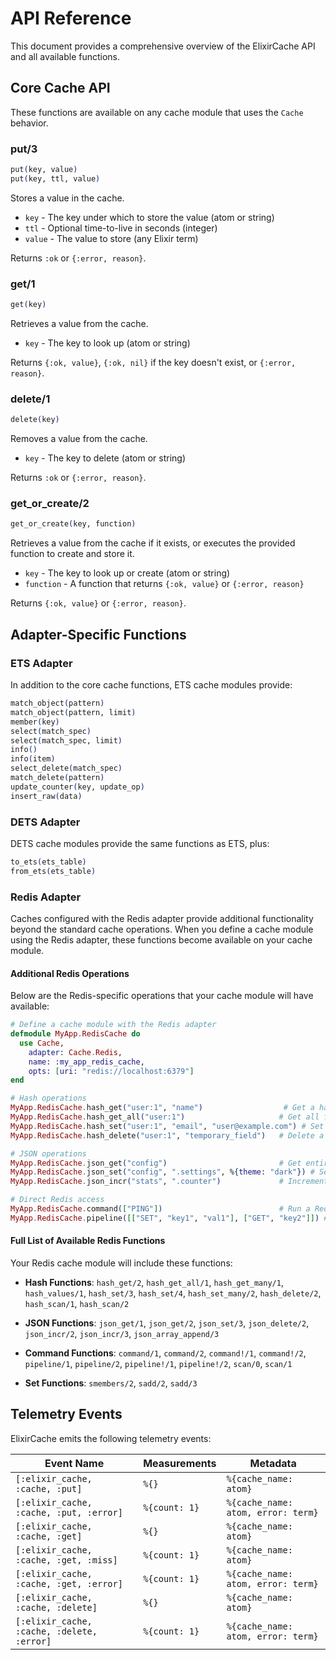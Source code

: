 # API Reference

This document provides a comprehensive overview of the ElixirCache API and all available functions.

## Core Cache API

These functions are available on any cache module that uses the `Cache` behavior.

### put/3

```elixir
put(key, value)
put(key, ttl, value)
```

Stores a value in the cache.

- `key` - The key under which to store the value (atom or string)
- `ttl` - Optional time-to-live in seconds (integer)
- `value` - The value to store (any Elixir term)

Returns `:ok` or `{:error, reason}`.

### get/1

```elixir
get(key)
```

Retrieves a value from the cache.

- `key` - The key to look up (atom or string)

Returns `{:ok, value}`, `{:ok, nil}` if the key doesn't exist, or `{:error, reason}`.

### delete/1

```elixir
delete(key)
```

Removes a value from the cache.

- `key` - The key to delete (atom or string)

Returns `:ok` or `{:error, reason}`.

### get_or_create/2

```elixir
get_or_create(key, function)
```

Retrieves a value from the cache if it exists, or executes the provided function to create and store it.

- `key` - The key to look up or create (atom or string)
- `function` - A function that returns `{:ok, value}` or `{:error, reason}`

Returns `{:ok, value}` or `{:error, reason}`.

## Adapter-Specific Functions

### ETS Adapter

In addition to the core cache functions, ETS cache modules provide:

```elixir
match_object(pattern)
match_object(pattern, limit)
member(key)
select(match_spec)
select(match_spec, limit)
info()
info(item)
select_delete(match_spec)
match_delete(pattern)
update_counter(key, update_op)
insert_raw(data)
```

### DETS Adapter

DETS cache modules provide the same functions as ETS, plus:

```elixir
to_ets(ets_table)
from_ets(ets_table)
```

### Redis Adapter

Caches configured with the Redis adapter provide additional functionality beyond the standard cache operations. When you define a cache module using the Redis adapter, these functions become available on your cache module.

#### Additional Redis Operations

Below are the Redis-specific operations that your cache module will have available:

```elixir
# Define a cache module with the Redis adapter
defmodule MyApp.RedisCache do
  use Cache,
    adapter: Cache.Redis,
    name: :my_app_redis_cache,
    opts: [uri: "redis://localhost:6379"]
end

# Hash operations
MyApp.RedisCache.hash_get("user:1", "name")                  # Get a hash field
MyApp.RedisCache.hash_get_all("user:1")                     # Get all fields in a hash
MyApp.RedisCache.hash_set("user:1", "email", "user@example.com") # Set a hash field
MyApp.RedisCache.hash_delete("user:1", "temporary_field")   # Delete a hash field

# JSON operations
MyApp.RedisCache.json_get("config")                         # Get entire JSON
MyApp.RedisCache.json_set("config", ".settings", %{theme: "dark"}) # Set JSON path
MyApp.RedisCache.json_incr("stats", ".counter")             # Increment value at path

# Direct Redis access
MyApp.RedisCache.command(["PING"])                          # Run a Redis command
MyApp.RedisCache.pipeline([["SET", "key1", "val1"], ["GET", "key2"]]) # Run commands in pipeline
```

#### Full List of Available Redis Functions

Your Redis cache module will include these functions:

* **Hash Functions**: `hash_get/2`, `hash_get_all/1`, `hash_get_many/1`, `hash_values/1`, `hash_set/3`, `hash_set/4`, `hash_set_many/2`, `hash_delete/2`, `hash_scan/1`, `hash_scan/2`

* **JSON Functions**: `json_get/1`, `json_get/2`, `json_set/3`, `json_delete/2`, `json_incr/2`, `json_incr/3`, `json_array_append/3`

* **Command Functions**: `command/1`, `command/2`, `command!/1`, `command!/2`, `pipeline/1`, `pipeline/2`, `pipeline!/1`, `pipeline!/2`, `scan/0`, `scan/1`

* **Set Functions**: `smembers/2`, `sadd/2`, `sadd/3`

## Telemetry Events

ElixirCache emits the following telemetry events:

| Event Name | Measurements | Metadata |
|------------|--------------|----------|
| `[:elixir_cache, :cache, :put]` | `%{}` | `%{cache_name: atom}` |
| `[:elixir_cache, :cache, :put, :error]` | `%{count: 1}` | `%{cache_name: atom, error: term}` |
| `[:elixir_cache, :cache, :get]` | `%{}` | `%{cache_name: atom}` |
| `[:elixir_cache, :cache, :get, :miss]` | `%{count: 1}` | `%{cache_name: atom}` |
| `[:elixir_cache, :cache, :get, :error]` | `%{count: 1}` | `%{cache_name: atom, error: term}` |
| `[:elixir_cache, :cache, :delete]` | `%{}` | `%{cache_name: atom}` |
| `[:elixir_cache, :cache, :delete, :error]` | `%{count: 1}` | `%{cache_name: atom, error: term}` |
